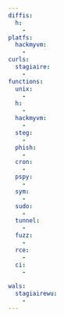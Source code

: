 ```yaml
---
diffis:
  h:
    -
platfs:
  hackmyvm:
    -
curls:
  stagiaire:
    -
functions:
  unix:
    -
  h:
    -
  hackmyvm:
    -
  steg:
    -
  phish:
    -
  cron:
    -
  pspy:
    -
  sym:
    -
  sudo:
    -
  tunnel:
    -
  fuzz:
    -
  rce:
    -
  ci:
    -

wals:
  stagiairewu:
    -
---
```


